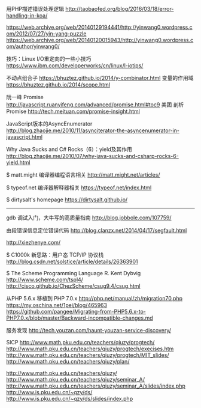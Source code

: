 用PHP描述错误处理逻辑
http://taobaofed.org/blog/2016/03/18/error-handling-in-koa/


https://web.archive.org/web/20140129194441/http://yinwang0.wordpress.com/2012/07/27/yin-yang-puzzle
https://web.archive.org/web/20140120015943/http://yinwang0.wordpress.com/author/yinwang0/


技巧：Linux I/O重定向的一些小技巧
https://www.ibm.com/developerworks/cn/linux/l-iotips/

不动点组合子
https://bhuztez.github.io/2014/y-combinator.html
变量的作用域
https://bhuztez.github.io/2014/scope.html


阮一峰 Promise
http://javascript.ruanyifeng.com/advanced/promise.html#toc9
美团 剖析 Promise
http://tech.meituan.com/promise-insight.html


JavaScript版本的AsyncEnumerator
http://blog.zhaojie.me/2010/11/asynciterator-the-asyncenumerator-in-javascript.html


Why Java Sucks and C# Rocks（6）：yield及其作用
http://blog.zhaojie.me/2010/07/why-java-sucks-and-csharp-rocks-6-yield.html

$$$$$ matt.might 编译器编程语言相关
http://matt.might.net/articles/

$$$$$ typeof.net 编译器解释器相关
https://typeof.net/index.html


$$$$$ dirtysalt's homepage
https://dirtysalt.github.io/

---------------------------------------------------------

gdb 调试入门，大牛写的高质量指南
http://blog.jobbole.com/107759/

由段错误信息定位错误代码
http://blog.clanzx.net/2014/04/17/segfault.html

http://xiezhenye.com/


$$$$$ C1000k 新思路：用户态 TCP/IP 协议栈
http://blog.csdn.net/solstice/article/details/26363901


$$$$$ The Scheme Programming Language R. Kent Dybvig 
http://www.scheme.com/tspl4/
http://cisco.github.io/ChezScheme/csug9.4/csug.html

从PHP 5.6.x 移植到 PHP 7.0.x
http://php.net/manual/zh/migration70.php
https://my.oschina.net/1pei/blog/465963
https://github.com/pangee/Migrating-from-PHP5.6.x-to-PHP7.0.x/blob/master/Backward-incompatible-changes.md


服务发现
http://tech.youzan.com/haunt-youzan-service-discovery/


SICP
http://www.math.pku.edu.cn/teachers/qiuzy/progtech/
http://www.math.pku.edu.cn/teachers/qiuzy/progtech/execises.htm
http://www.math.pku.edu.cn/teachers/qiuzy/progtech/MIT_slides/
http://www.math.pku.edu.cn/teachers/qiuzy/plan/

http://www.math.pku.edu.cn/teachers/qiuzy/
http://www.math.pku.edu.cn/teachers/qiuzy/seminar_A/
http://www.math.pku.edu.cn/teachers/qiuzy/seminar_A/slides/index.php
http://www.is.pku.edu.cn/~qzy/ds/
http://www.is.pku.edu.cn/~qzy/ds/slides/index.php